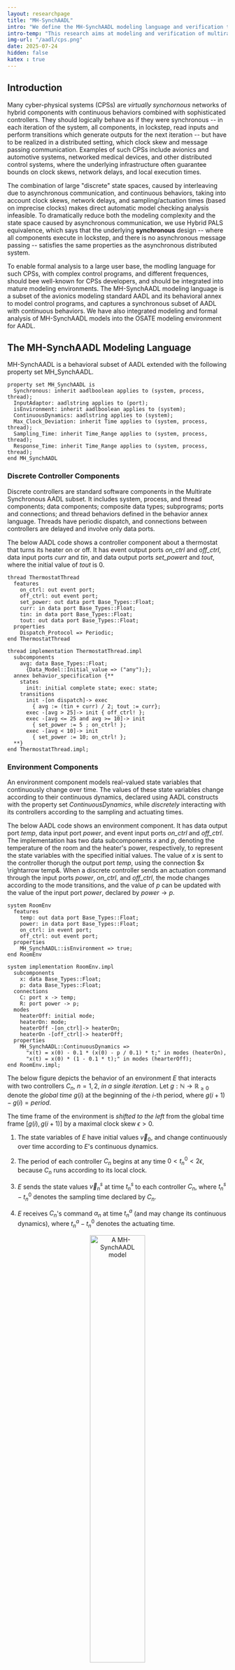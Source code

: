 ```yaml
---
layout: researchpage
title: "MH-SynchAADL"
intro: "We define the MH-SynchAADL modeling language and verification tool for hierarchical multirate CPSs with advanced control programs, continuous behaviors, and imprecise local clocks." 
intro-temp: "This research aims at modeling and verification of multirate CPSs written in AADL modeling language"
img-url: "/aadl/cps.png"
date: 2025-07-24
hidden: false
katex : true 
---
```


## Introduction
Many cyber-physical systems (CPSs) are *virtually synchornous* networks of hybrid components with continuous behaviors combined with sophisticated controllers.
They should logically behave as if they were synchronous -- in each iteration of the system, all components, in lockstep, read inputs and perform transitions which generate outputs for the next iteration -- but have to be realized in a distributed setting, which clock skew and message passing communication. Examples of such CPSs include avionics and automotive systems, networked medical devices, and other distributed control systems, where the underlying infrastructure often guarantee bounds on clock skews, network delays, and local execution times.


The combination of large "discrete" state spaces, caused by interleaving due to asynchronous communication, and continuous behaviors, taking into account clock skews, network delays, and sampling/actuation times (based on imprecise clocks) makes direct automatic model checking analysis infeasible. To dramatically reduce both the modeling complexity and the state space caused by asynchronous communication, we use Hybrid PALS equivalence, which says that the underlying **synchronous** design -- where all components execute in lockstep, and there is no asynchronous message passing -- satisfies the same properties as the asynchronous distributed system.


To enable formal analysis to a large user base, the modling language for such CPSs, with complex control programs, and different frequences, should bee well-known for CPSs developers, and should be integrated into mature modeling environments.
The MH-SynchAADL modeling language is a subset of the avionics modeling standard AADL and its behavioral annex to model control programs, and captures a synchronous subset of AADL with continuous behaviors. We have also integrated modeling and formal analysis of MH-SynchAADL models into the OSATE modeling environment for AADL.


## The MH-SynchAADL Modeling Language
MH-SynchAADL is a behavioral subset of AADL extended with the following property set MH_SynchAADL.
```
property set MH_SynchAADL is
  Synchronous: inherit aadlboolean applies to (system, process, thread);
  InputAdaptor: aadlstring applies to (port);
  isEnvironment: inherit aadlboolean applies to (system);
  ContinuousDynamics: aadlstring applies to (system);
  Max_Clock_Deviation: inherit Time applies to (system, process, thread);
  Sampling_Time: inherit Time_Range applies to (system, process, thread);
  Response_Time: inherit Time_Range applies to (system, process, thread);
end MH_SynchAADL
```

### Discrete Controller Components

Discrete controllers are standard software components in the Multirate Synchronous AADL subset.
It includes system, process, and thread components; data components; composite data types; subprograms; ports and connections; and thread behaviors defined in the behavior annex language. 
Threads have periodic dispatch, and connections between controllers are delayed and involve only data ports. 

The below AADL code shows a controller component about a thermostat that turns its heater on or off. It has event output ports *on_ctrl* and *off_ctrl*, data input ports *curr* and *tin*, and data output ports *set_powert* and *tout*, where the initial value of *tout* is 0. 
```
thread ThermostatThread
  features
    on_ctrl: out event port;
    off_ctrl: out event port;
    set_power: out data port Base_Types::Float;
    curr: in data port Base_Types::Float;
    tin: in data port Base_Types::Float;
    tout: out data port Base_Types::Float;
  properties
    Dispatch_Protocol => Periodic;
end ThermostatThread

thread implementation ThermostatThread.impl
  subcomponents
    avg: data Base_Types::Float;
      {Data_Model::Initial_value => ("any");};
  annex behavior_specification {**
    states
      init: initial complete state; exec: state;
    transitions
      init -[on dispatch]-> exec
        { avg := (tin + curr) / 2; tout := curr};
      exec -[avg > 25]-> init { off_ctrl! };
      exec -[avg <= 25 and avg >= 10]-> init
        { set_power := 5 ; on_ctrl! };
      exec -[avg < 10]-> init
        { set_power := 10; on_ctrl! };
  **}
end ThermostatThread.impl;
```

### Environment Components
An environment component models real-valued state variables that continuously change over time.
The values of these state variables change according to their continuous dynamics, declared using
AADL constructs with the property set *ContinuousDynamics*, while *discretely* interacting with its controllers according to the sampling and actuating times.

The below AADL code shows an environment component.
It has data output port *temp*, data input port *power*, and event input ports
*on_ctrl* and *off_ctrl*. The implementation has two data subcomponents *x* and *p*, denoting the temperature of the room and the heater's power, respectively, to represent the state variables with the specified initial values. 
The value of *x* is sent to the controller thorugh the output port *temp*, using the connection 
$x \rightarrow temp&. When a discrete controller sends an actuation command through the input 
ports *power*, *on_ctrl*, and *off_ctrl*, the mode changes according to the mode transitions,
and the value of *p* can be updated with the value of the input port *power*, declared by
$power \rightarrow p$.

```
system RoomEnv
  features
    temp: out data port Base_Types::Float;
    power: in data port Base_Types::Float;
    on_ctrl: in event port;
    off_ctrl: out event port;
  properties
    MH_SynchAADL::isEnvironment => true;
end RoomEnv

system implementation RoomEnv.impl
  subcomponents
    x: data Base_Types::Float;
    p: data Base_Types::Float;
  connections
    C: port x -> temp; 
    R: port power -> p;
  modes
    heaterOff: initial mode;
    heaterOn: mode;
    heaterOff -[on_ctrl]-> heaterOn;
    heaterOn -[off_ctrl]-> heaterOff;
  properties
    MH_SynchAADL::ContinuousDynamics => 
      "x(t) = x(0) - 0.1 * (x(0) - p / 0.1) * t;" in modes (heaterOn),
      "x(t) = x(0) * (1 - 0.1 * t);" in modes (hearterOff);
end RoomEnv.impl;
```

The below figure depicts the behavior of an environment $E$ that interacts with two controllers $C_n$, $n = 1, 2$, *in a single iteration*.
Let $g : \mathbb{N} \to \mathbb{R}_{\geq 0}$ denote the *global time* $g(i)$ at the beginning of the $i$-th period, where $g(i + 1) - g(i) = \mathit{period}.$

The time frame of the environment is *shifted to the left* from the global time frame $[g(i), g(i+1)]$ by a maximal clock skew $\epsilon > 0$.

1. The state variables of $E$ have initial values $\vec{v}_0$, and change continuously over time according to $E$'s continuous dynamics.

2. The period of each controller $C_n$ begins at any time $0 < t_n^0 < 2\epsilon$, because $C_n$ runs according to its local clock.

3. $E$ sends the state values $\vec{v}_n^s$ at time $t_n^s$ to each controller $C_n$, where $t_n^s - t_n^0$ denotes the sampling time declared by $C_n$.

4. $E$ receives $C_n$'s command $\alpha_n$ at time $t_n^a$ (and may change its continuous dynamics), where $t_n^a - t_n^0$ denotes the actuating time.

<center>
<img src="{{ site.research_imgs }}/aadl/interaction.png" alt="A MH-SynchAADL model" width="50%"/>
</center>



## MH-SynchAADL Tool
MH-SynchAADL seamlessly integrates modeling and formal analysis into OSATE. The tool can statically check the syntactic constraints of MH-SynchAADL. The tool’s property specification language can specify invariant and reachability properties. The tool synthesizes the corresponding Maude model from a MH-SynchAADL model and invokes Maude with SMT solving to perform various formal analyses, including randomized simulation (using the concrete semantics), symbolic reachability analysis (using the symbolic semantics), and portfolio analysis (running both methods in parallel with multithreading). The tool is available at https://hybridsynchaadl.github.io.

<center>
<img src="{{ site.research_imgs }}/aadl/tool.png" alt="Virtually Synchronous CPSs" width="50%"/>
</center>


## Formal Semantics of MH-SynchAADL 
We define formal semantics of MH-SynchAADL in Maude and SMT. Maude is a language and tool for specifying and analyzing distributed systems. 
We define both a symbolic semantics for the synchronous composition of the components, capturing continuous behaviors and timing uncertainties using SMT, and a concrete semantics, for simulation, in rewriting logic, in a dmodular way to ensure consistency between these two semantics.


## CaseStudy: A Multirate Packet Delivery System
We perform the design and analysis of a collection of drones for packet
delivery using MH-SynchAADL. Each drone contains two controllers operating at diﬀerent periods, and diﬀerent drones can have diﬀerent periods. We use the combination of symbolic and concrete semantics to analyze overall system behavior and to verify individual controller logic. 

<center>
<img src="{{ site.research_imgs }}/aadl/system_description.png" alt="Packet Delivery Systems" width="50%"/>
</center>

The below figure illustrates the control logic of the mission and flight controller, where double circles indicate complete states. 
In the mission control logic, the state *choose_action* determin drone's behavior based on information from the other components and the environment. 
In the flight control logic, it calculates a new velocity or determin drone's state based on the *goal* and commands from the mission controller.

<center>
<img src="{{ site.research_imgs }}/aadl/control_logic.png" alt="Control Logic" width="50%"/>
</center>

### 1. Randomized Simulation

We analyze whether all drones can complete their tasks within a given time bound **τ**. We analyze the invariant property complete by randomized simulation with the concrete semantics. For τ = 9,000 ms, a counterexample is found within one minute, which shows that 9,000 ms is not enough to deliver all packets. For τ = 12,000 ms, no counterexample is found for 12 hours, which seems to indicate that τ = 12,000 ms is enough for delivering all packets.

```
invariant [complete]: ?init ==> (not clock.time >= 9000) or ?done in time 9000 ms;

proposition [done]: forall i in {1..7}. drone[i].mainC.mainProc.mainThrd @ done;
```

### 2. Functional Verification
We verify the following functional property of the drone
control logic: if another drone is nearby, the drone must hover within a time
bound τ to avoid a collision. We verify that no counterexample exists by symbolic reachability
analysis, which takes about 50 minutes.
```
invariant [func]: ?init ==> (not clock.time >= 240) or ?hover in time 240 ms;

proposition [hover]: drone[2].subC.subProc.subThrd @ hover;
```


### 3. Inductive Verification
We also verify that an invariant of the drone control logic
is satisfied for an unbounded time horizon. The approach is to verify an invariant
property of the following form for one synchronous step, which ensures that the
proposition indInv is an inductive invariant. We verify that no counterexample exists by symbolic reach-
ability analysis which takes about 2 seconds.
```
invariant [inductive]: ?indInv ==> ?indInv in time 120ms;

proposition [indInv]: ((not ?sendHalt) or ?close) and ?stationary;
```


## Formal Analysis of MH-SynchAADL
We evaluates the MH-SynchAADL tool by addressing the following questions
1. How effective is our symbolic analysis method compared to other state-of-the-art formal analysis tools for CPSs?
2. How effective is our portfolio analysis method for finding bugs?
3. How effective is our state merging technique?

We first compare our symbolic reachability anlaysis method with four reachability analysis tools for hybrid automata: HyComp, SpaceEx, Flow*, and dReach. For these tools, we have "encoded" the *synchronous designs* of the MH-SynchAADL models as networks of hybrid automata. Each component is modeled as a hybrid automaton with threee modes, where the behavior of a controller is encoded as a single transition.

<center>
<img src="{{ site.research_imgs }}/aadl/table1.png" alt="A MH-SynchAADL model" width="50%"/>
</center>

We evaluate the power of MH-SynchAADL for analyzing invariant properties.
We measure the time taken to find counterexamples in "faulty" models obtained by modifying the 
sampling and actuating times using three analysis functions. We use different time bounds for observing
analysis results with varying time bounds. 

<center>
<img src="{{ site.research_imgs }}/aadl/table2.png" alt="A MH-SynchAADL model" width="50%"/>
</center>

We have performed symbolic analysis to generate all reachable symbolic states up to given bounds,
with and without state merging. We measure the time (seconds) the size of accumultated SMT formulas (thousands),
the number of calls to the SMT solver, and the number of reachable symbolic states, with 
a timeout of 3 hours.

<center>
<img src="{{ site.research_imgs }}/aadl/table3.png" alt="A MH-SynchAADL model" width="50%"/>
</center>





## Ongoing
We are actively pursuing a range of research directions aimed at improving the modeling language, formal semantics, and analysis tools. Current ongoing efforts include:
* We are defining formal symbolic and concrete semantics for connections with $M$ environments and $N$ discrete controllers.
* We are extending the tool functionality to support checking constraints about MSYNC in our MH-SynchAADL tools.



## Contact
Jaehun Lee <a src="thkighie1224@postech.ac.kr">thkighie1224 (at) postech.ac.kr</a>

## References
* Rigorous Model Engineering of Hierarchical Multirate CPSs in Multirate HybridSynchAADL (ISOLA2024)
* Modeling and Formal Analysis of Virtually Synchronous Cyber-Physical Systems in AADL (STTT2022)
* An Extension of HybridSynchAADL and Its Application to Collaborating Autonomous UAVs (ISOLA2022)
* HybridSynchAADL: Modeling and Formal Analysis of Virtually Synchronous CPSs in AADL (CAV2021)

---
Last modified: 2025/05/26 02:40:42 (Jaehun Lee)